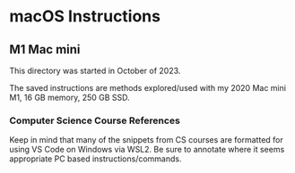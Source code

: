 # macOS Instructions

## M1 Mac mini

This directory was started in October of 2023.

The saved instructions are methods explored/used with my 2020 Mac mini M1, 16 GB memory, 250 GB SSD.

### Computer Science Course References

Keep in mind that many of the snippets from CS courses are formatted for using VS Code on Windows via WSL2. Be sure to annotate where it seems appropriate PC based instructions/commands.